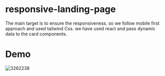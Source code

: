 # responsive-landing-page
The main target is to ensure the responsiveness. so we follow mobile first approach and used tailwind Css. we have used react and pass dynamic data to the card components.
# Demo
![3262238](https://user-images.githubusercontent.com/74701997/186760406-5f5f6a3a-7cb8-4688-a169-4ccfa75b54d1.jpg)
